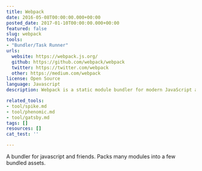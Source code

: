 ```yaml
---
title: Webpack
date: 2016-05-08T00:00:00.000+00:00
posted_date: 2017-01-10T00:00:00.000+00:00
featured: false
slug: webpack
tools:
- "Bundler/Task Runner"
urls:
  website: https://webpack.js.org/
  github: https://github.com/webpack/webpack
  twitter: https://twitter.com/webpack
  other: https://medium.com/webpack
license: Open Source
language: Javascript
description: Webpack is a static module bundler for modern JavaScript applications

related_tools:
- tool/spike.md
- tool/phenomic.md
- tool/gatsby.md
tags: []
resources: []
cat_test: ''

---
```

A bundler for javascript and friends. Packs many modules into a few bundled assets.
